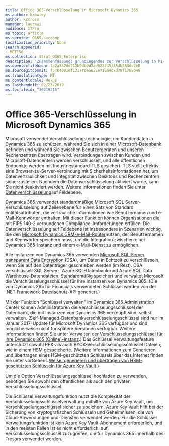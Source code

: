 ```yaml
---
title: Office 365-Verschlüsselung in Microsoft Dynamics 365
ms.author: krowley
author: kccross
manager: laurawi
audience: ITPro
ms.topic: article
ms.service: O365-seccomp
localization_priority: None
search.appverid:
- MET150
ms.collection: Strat_O365_Enterprise
description: 'Zusammenfassung: grundLegendes zur Verschlüsselung in Microsoft Dynamics 365.'
ms.openlocfilehash: 7c2a352dd712b0db9d2ad623745f854b863dd2e0
ms.sourcegitcommit: f57b4001ef1327f0ea622e716a4d7d78f1769b49
ms.translationtype: MT
ms.contentlocale: de-DE
ms.lasthandoff: 02/23/2019
ms.locfileid: "30219315"
---
```

# <a name="office-365-encryption-in-microsoft-dynamics-365"></a>Office 365-Verschlüsselung in Microsoft Dynamics 365

Microsoft verwendet Verschlüsselungstechnologie, um Kundendaten in Dynamics 365 zu schützen, während Sie sich in einer Microsoft-Datenbank befinden und während Sie zwischen Benutzergeräten und unseren Rechenzentren übertragen wird. Verbindungen zwischen Kunden und Microsoft-Datencentern werden verschlüsselt, und alle öffentlichen Endpunkte werden mit Industriestandard-TLS gesichert. TLS stellt effektiv eine Browser-zu-Server-Verbindung mit Sicherheitsinformationen her, um Datenvertraulichkeit und Integrität zwischen Desktops und Rechenzentren sicherzustellen. Nachdem die Datenverschlüsselung aktiviert wurde, kann Sie nicht deaktiviert werden. Weitere Informationen finden Sie unter [Datenverschlüsselung](https://msdn.microsoft.com/en-us/library/dn481562.aspx)auf Feldebene.

Dynamics 365 verwendet standardmäßige Microsoft SQL Server-Verschlüsselung auf Zellenebene für einen Satz von Standard entitätsattributen, die vertrauliche Informationen wie Benutzernamen und e-Mail-Kennwörter enthalten. Mit dieser Funktion können Organisationen die mit FIPS 140-2 verbundenen Compliance-Anforderungen erfüllen. Die Datenverschlüsselung auf Feldebene ist insbesondere in Szenarien wichtig, die den [Microsoft Dynamics CRM-e-Mail-Router](https://technet.microsoft.com/en-us/library/hh699800.aspx)nutzen, der Benutzernamen und Kennwörter speichern muss, um die Integration zwischen einer Dynamics 365-Instanz und einem e-Mail-Dienst zu ermöglichen. 

Alle Instanzen von Dynamics 365 verwenden [Microsoft SQL Server transparent Data Encryption](https://docs.microsoft.com/sql/relational-databases/security/encryption/transparent-data-encryption?view=sql-server-2017) (DSA), um Daten in Echtzeit zu verschlüsseln, wenn Sie auf den Datenträger geschrieben werden (im Rest). DSA verschlüsselt SQL Server-, Azure SQL-Datenbank-und Azure SQL Data Warehouse-Datendateien. Standardmäßig speichert und verwaltet Microsoft die Verschlüsselungsschlüssel für Ihre Instanzen von Dynamics 365. (Die von Dynamics 365 für Financials verwendeten Schlüssel werden von der .NET Framework-Datenschutz-API generiert.) 

Mit der Funktion "Schlüssel verwalten" im Dynamics 365 Administration Center können Administratoren die Verschlüsselungsschlüssel der Datenbank, die mit Instanzen von Dynamics 365 verknüpft sind, selbst verwalten. (Self-Managed-Datenbankverschlüsselungsschlüssel sind nur im Januar 2017-Update für Microsoft Dynamics 365 verfügbar und sind möglicherweise nicht für spätere Versionen verfügbar. Weitere Informationen finden Sie unter [Verwalten der Verschlüsselungsschlüssel für Ihre Dynamics 365 (Online)-Instanz](https://docs.microsoft.com/dynamics365/customer-engagement/admin/manage-encryption-keys-instance).) Das Schlüssel Verwaltungsfeature unterstützt sowohl PFX-als auch BYOK-Verschlüsselungsschlüssel Dateien, wie in einem HSM gespeicherte. (Weitere Informationen zum Generieren und übertragen eines HSM-geschützten Schlüssels über das Internet finden Sie unter vorGehens [Weise: generieren und übertragen von HSM-geschützten Schlüsseln für Azure Key Vault](https://docs.microsoft.com/azure/key-vault/key-vault-hsm-protected-keys).) 

Um die Option Verschlüsselungsschlüssel hochladen zu verwenden, benötigen Sie sowohl den öffentlichen als auch den privaten Verschlüsselungsschlüssel.

Die Schlüssel Verwaltungsfunktion nutzt die Komplexität der Verschlüsselungsschlüsselverwaltung mithilfe von Azure Key Vault, um Verschlüsselungsschlüssel sicher zu speichern. Azure Key Vault hilft bei der Sicherung von kryptografischen Schlüsseln und Geheimnissen, die von Cloud-Anwendungen und-Diensten verwendet werden. Für die Schlüssel Verwaltungsfunktion ist kein Azure Key Vault-Abonnement erforderlich, und in den meisten Fällen ist es nicht erforderlich, auf Verschlüsselungsschlüssel zuzugreifen, die für Dynamics 365 innerhalb des Tresors verwendet werden.

